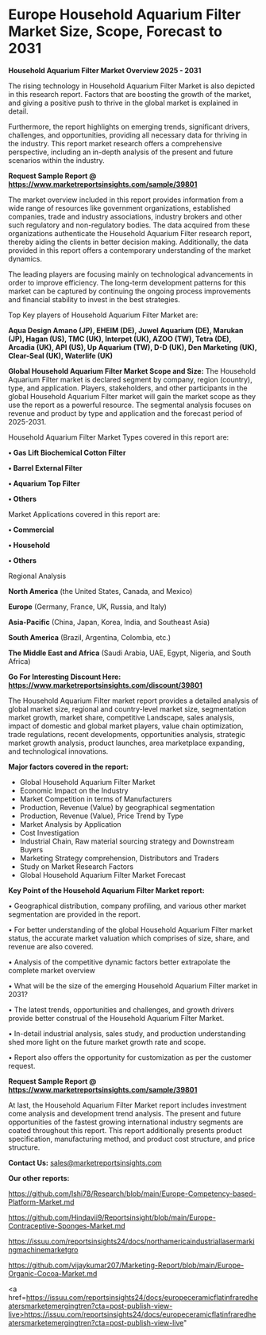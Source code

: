 # Europe Household Aquarium Filter Market Size, Scope, Forecast to 2031

<Strong> Household Aquarium Filter Market Overview 2025 - 2031</strong>

The rising technology in Household Aquarium Filter Market is also depicted in this research report. Factors that are boosting the growth of the market, and giving a positive push to thrive in the global market is explained in detail.

Furthermore, the report highlights on emerging trends, significant drivers, challenges, and opportunities, providing all necessary data for thriving in the industry. This report market research offers a comprehensive perspective, including an in-depth analysis of the present and future scenarios within the industry.

<strong>Request Sample Report @ <a href=https://www.marketreportsinsights.com/sample/39801>https://www.marketreportsinsights.com/sample/39801</a></strong>

The market overview included in this report provides information from a wide range of resources like government organizations, established companies, trade and industry associations, industry brokers and other such regulatory and non-regulatory bodies. The data acquired from these organizations authenticate the Household Aquarium Filter research report, thereby aiding the clients in better decision making. Additionally, the data provided in this report offers a contemporary understanding of the market dynamics.

The leading players are focusing mainly on technological advancements in order to improve efficiency. The long-term development patterns for this market can be captured by continuing the ongoing process improvements and financial stability to invest in the best strategies.

Top Key players of Household Aquarium Filter Market are:

<strong>Aqua Design Amano (JP), EHEIM (DE), Juwel Aquarium (DE), Marukan (JP), Hagan (US), TMC (UK), Interpet (UK), AZOO (TW), Tetra (DE), Arcadia (UK), API (US), Up Aquarium (TW), D-D (UK), Den Marketing (UK), Clear-Seal (UK), Waterlife (UK)</strong>

<strong><b>Global Household Aquarium Filter Market Scope and Size:</b></strong>
The Household Aquarium Filter market is declared segment by company, region (country), type, and application. Players, stakeholders, and other participants in the global Household Aquarium Filter market will gain the market scope as they use the report as a powerful resource. The segmental analysis focuses on revenue and product by type and application and the forecast period of 2025-2031.

Household Aquarium Filter Market Types covered in this report are:

<strong>•  Gas Lift Biochemical Cotton Filter

•  Barrel External Filter

•  Aquarium Top Filter

•  Others</strong>

Market Applications covered in this report are:

<strong>•  Commercial

•  Household

•  Others</strong> 

Regional Analysis

<strong>North America</strong> (the United States, Canada, and Mexico)

<strong>Europe</strong> (Germany, France, UK, Russia, and Italy)

<strong>Asia-Pacific</strong> (China, Japan, Korea, India, and Southeast Asia)

<strong>South America</strong> (Brazil, Argentina, Colombia, etc.)

<strong>The Middle East and Africa</strong> (Saudi Arabia, UAE, Egypt, Nigeria, and South Africa)

<strong>Go For Interesting Discount Here: <a href=https://www.marketreportsinsights.com/discount/39801>https://www.marketreportsinsights.com/discount/39801</a></strong>

The Household Aquarium Filter market report provides a detailed analysis of global market size, regional and country-level market size, segmentation market growth, market share, competitive Landscape, sales analysis, impact of domestic and global market players, value chain optimization, trade regulations, recent developments, opportunities analysis, strategic market growth analysis, product launches, area marketplace expanding, and technological innovations.

<strong><b>Major factors covered in the report:</b></strong>
<ul>
  <li>Global Household Aquarium Filter Market </li>
  <li>Economic Impact on the Industry</li>
  <li>Market Competition in terms of Manufacturers</li>
  <li>Production, Revenue (Value) by geographical segmentation</li>
  <li>Production, Revenue (Value), Price Trend by Type</li>
  <li>Market Analysis by Application</li>
  <li>Cost Investigation</li>
  <li>Industrial Chain, Raw material sourcing strategy and Downstream Buyers</li>
  <li>Marketing Strategy comprehension, Distributors and Traders</li>
  <li>Study on Market Research Factors</li>
  <li>Global Household Aquarium Filter Market Forecast</li>
</ul>

<strong><b>Key Point of the Household Aquarium Filter Market report:</b></strong>

• Geographical distribution, company profiling, and various other market segmentation are provided in the report.

• For better understanding of the global Household Aquarium Filter market status, the accurate market valuation which comprises of size, share, and revenue are also covered.

• Analysis of the competitive dynamic factors better extrapolate the complete market overview

• What will be the size of the emerging Household Aquarium Filter market in 2031?

• The latest trends, opportunities and challenges, and growth drivers provide better construal of the Household Aquarium Filter Market.

• In-detail industrial analysis, sales study, and production understanding shed more light on the future market growth rate and scope.

• Report also offers the opportunity for customization as per the customer request.

<strong>Request Sample Report @ <a href=https://www.marketreportsinsights.com/sample/39801>https://www.marketreportsinsights.com/sample/39801</a></strong>

At last, the Household Aquarium Filter Market report includes investment come analysis and development trend analysis. The present and future opportunities of the fastest growing international industry segments are coated throughout this report. This report additionally presents product specification, manufacturing method, and product cost structure, and price structure.

<strong>Contact Us:</strong>
sales@marketreportsinsights.com

<strong>Our other reports:</strong>

<a href=https://github.com/Ishi78/Research/blob/main/Europe-Competency-based-Platform-Market.md>https://github.com/Ishi78/Research/blob/main/Europe-Competency-based-Platform-Market.md</a>

<a href=https://github.com/Hindavii9/Reportsinsight/blob/main/Europe-Contraceptive-Sponges-Market.md>https://github.com/Hindavii9/Reportsinsight/blob/main/Europe-Contraceptive-Sponges-Market.md</a>

<a href=https://issuu.com/reportsinsights24/docs/northamericaindustriallasermarkingmachinemarketgro>https://issuu.com/reportsinsights24/docs/northamericaindustriallasermarkingmachinemarketgro</a>

<a href=https://github.com/vijaykumar207/Marketing-Report/blob/main/Europe-Organic-Cocoa-Market.md>https://github.com/vijaykumar207/Marketing-Report/blob/main/Europe-Organic-Cocoa-Market.md</a>

<a href=https://issuu.com/reportsinsights24/docs/europeceramicflatinfraredheatersmarketemergingtren?cta=post-publish-view-live>https://issuu.com/reportsinsights24/docs/europeceramicflatinfraredheatersmarketemergingtren?cta=post-publish-view-live</a>"

